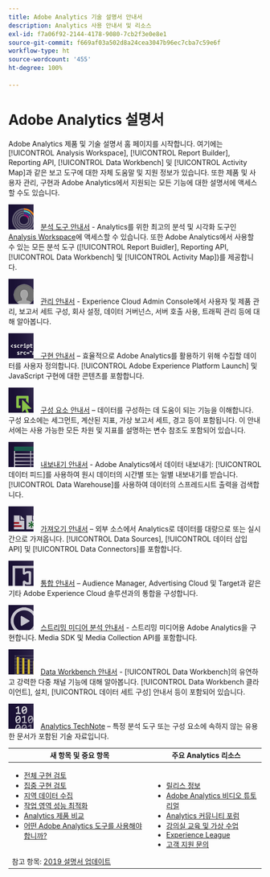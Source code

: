```yaml
---
title: Adobe Analytics 기술 설명서 안내서
description: Analytics 사용 안내서 및 리소스
exl-id: f7a06f92-2144-4178-9080-7cb2f3e0e8e1
source-git-commit: f669af03a502d8a24cea3047b96ec7cba7c59e6f
workflow-type: ht
source-wordcount: '455'
ht-degree: 100%

---
```


# Adobe Analytics 설명서

Adobe Analytics 제품 및 기술 설명서 홈 페이지를 시작합니다. 여기에는 [!UICONTROL Analysis Workspace], [!UICONTROL Report Builder], Reporting API, [!UICONTROL Data Workbench] 및 [!UICONTROL Activity Map]과 같은 보고 도구에 대한 자체 도움말 및 지원 정보가 있습니다. 또한 제품 및 사용자 관리, 구현과 Adobe Analytics에서 지원되는 모든 기능에 대한 설명서에 액세스할 수도 있습니다.

[![도구](assets/analyze_50px.png)](/help/analyze/home.md) [분석 도구 안내서](/help/analyze/home.md) - Analytics를 위한 최고의 분석 및 시각화 도구인 [Analysis Workspace](/help/analyze/analysis-workspace/home.md)에 액세스할 수 있습니다. 또한 Adobe Analytics에서 사용할 수 있는 모든 분석 도구 ([!UICONTROL Report Buidler], Reporting API, [!UICONTROL Data Workbench] 및 [!UICONTROL Activity Map])를 제공합니다.

[![관리](assets/admin_50px.png)](/help/admin/home.md) [관리 안내서](/help/admin/home.md) - Experience Cloud Admin Console에서 사용자 및 제품 관리, 보고서 세트 구성, 회사 설정, 데이터 거버넌스, 서버 호출 사용, 트래픽 관리 등에 대해 알아봅니다.

[![구현](assets/implement_50px.png)](/help/implement/home.md)[ 구현 안내서](/help/implement/home.md) – 효율적으로 Adobe Analytics를 활용하기 위해 수집할 데이터를 사용자 정의합니다. [!UICONTROL Adobe Experience Platform Launch] 및 JavaScript 구현에 대한 콘텐츠를 포함합니다.

[![구성 요소](assets/components_50px.png)](/help/components/home.md) [구성 요소 안내서](/help/components/home.md) – 데이터를 구성하는 데 도움이 되는 기능을 이해합니다. 구성 요소에는 세그먼트, 계산된 지표, 가상 보고서 세트, 경고 등이 포함됩니다. 이 안내서에는 사용 가능한 모든 차원 및 지표를 설명하는 변수 참조도 포함되어 있습니다.

[![내보내기](assets/export_50px.png)](/help/export/home.md) [내보내기 안내서](/help/export/home.md) - Adobe Analytics에서 데이터 내보내기: [!UICONTROL 데이터 피드]를 사용하여 원시 데이터의 시간별 또는 일별 내보내기를 받습니다. [!UICONTROL Data Warehouse]를 사용하여 데이터의 스프레드시트 출력을 검색합니다.

[![가져오기](assets/import_50px.png)](/help/import/home.md) [가져오기 안내서](/help/import/home.md) – 외부 소스에서 Analytics로 데이터를 대량으로 또는 실시간으로 가져옵니다. [!UICONTROL Data Sources], [!UICONTROL 데이터 삽입 API] 및 [!UICONTROL Data Connectors]를 포함합니다.

[![통합](assets/integrate_50px.png)](/help/integrate/home.md) [통합 안내서](/help/integrate/home.md) – Audience Manager, Advertising Cloud 및 Target과 같은 기타 Adobe Experience Cloud 솔루션과의 통합을 구성합니다.

[![스트리밍 미디어 분석](assets/media_50px.png)](https://experienceleague.adobe.com/docs/media-analytics/using/media-overview.html?lang=ko-KR) [스트리밍 미디어 분석 안내서](https://experienceleague.adobe.com/docs/media-analytics/using/media-overview.html?lang=ko-KR) - 스트리밍 미디어용 Adobe Analytics을 구현합니다. Media SDK 및 Media Collection API를 포함합니다.

[![DWB](assets/workbench_50px.png)](https://experienceleague.adobe.com/docs/data-workbench/using/home.html?lang=ko-KR) [Data Workbench 안내서](https://experienceleague.adobe.com/docs/data-workbench/using/home.html?lang=ko-KR) - [!UICONTROL Data Workbench]의 유연하고 강력한 다중 채널 기능에 대해 알아봅니다. [!UICONTROL Data Workbench 클라이언트], 설치, [!UICONTROL 데이터 세트 구성] 안내서 등이 포함되어 있습니다.

[![TechNote](assets/technotes_50px.png)](/help/technotes/home.md) [Analytics TechNote](/help/technotes/home.md) – 특정 분석 도구 또는 구성 요소에 속하지 않는 유용한 문서가 포함된 기술 자료입니다.

| 새 항목 및 중요 항목 | 주요 Analytics 리소스 |
| --- | --- |
| <ul><li>[전체 구현 검토](https://experienceleague.adobe.com/docs/analytics/implementation/review/full-review.html?lang=ko-KR)</li><li>[집중 구현 검토](https://experienceleague.adobe.com/docs/analytics/implementation/review/focused-review.html?lang=ko-KR)</li><li>[지역 데이터 수집](/help/technotes/rdc/regional-data-collection.md)</li><li>[작업 영역 성능 최적화](/help/analyze/analysis-workspace/workspace-faq/optimizing-performance.md)</li><li>[Analytics 제품 비교](/help/admin/c-analytics-product-comparison/analytics-product-comparison.md)</li><li>[어떤 Adobe Analytics 도구를 사용해야 합니까?](/help/admin/c-analytics-product-comparison/which-analytics-tool.md)</li></ul><br> 참고 항목: [2019 설명서 업데이트](doc-updates.md) | <ul><li> [릴리스 정보](https://experienceleague.adobe.com/docs/release-notes/experience-cloud/current.html?lang=ko-KR)</li><li> [Adobe Analytics 비디오 튜토리얼](https://experienceleague.adobe.com/docs/analytics-learn/tutorials/overview.html?lang=ko-KR)</li><li>[Analytics 커뮤니티 포럼](https://forums.adobe.com/community/experience-cloud/analytics-cloud/analytics)</li><li>[강의실 교육 및 가상 수업](https://training.adobe.com/training/courses.html#solution=adobeAnalytics)</li><li>[Experience League](https://landing.adobe.com/experience-league/)</li><li>[고객 지원 문의](https://helpx.adobe.com/kr/support/analytics.html)</li></ul> |

<!-- Keep around for now

## Analytics reporting capabilities

Here is a comprehensive list of and links to all the reporting capabilities in Adobe Analytics.

* [Analysis Workspace](/help/analyze/analysis-workspace/home.md)
* [Report Builder](/help/analyze/report-builder/home.md)
* [Data Warehouse](/help/export/data-warehouse/data-warehouse.md)
* [Mobile Services UI](https://experienceleague.adobe.com/docs/mobile-services/using/home.html)
* [Data Workbench](https://experienceleague.adobe.com/docs/data-workbench/using/home.html)
* [Reports & Analytics](/help/analyze/reports-analytics/getting-started.md)

### Analytics feature list

*   [Activity Map](/help/analyze/activity-map/activity-map.md)
*   [Anomaly Detection](/help/analyze/analysis-workspace/virtual-analyst/c-anomaly-detection/statistics-anomaly-detection.md)
*   [Bot filtering](/help/admin/admin/bot-removal/bot-rules.md)
*   [Calculated Metrics](/help/components/c-calcmetrics/cm-overview.md)
*   [Classifications](/help/components/classifications/c-classifications.md)
*   [Cohort Analysis](/help/analyze/analysis-workspace/visualizations/cohort-table/cohort-analysis.md)
*   [Contribution Analysis](/help/analyze/analysis-workspace/virtual-analyst/c-anomaly-detection/anomaly-detection.md)
*   [Data Connectors](https://www.adobeexchange.com/experiencecloud.html)
*   [Data Feeds](/help/export/analytics-data-feed/data-feed-overview.md)   
*   [Data Sources](/help/import/c-data-sources/datasrc-home.md)  
*   [Fallout](/help/analyze/analysis-workspace/visualizations/fallout/fallout-flow.md)
*   [Flow](/help/analyze/analysis-workspace/visualizations/c-flow/flow.md)
*   [Intelligent Alerts](/help/components/c-alerts/intellligent-alerts.md)
*   [Mobile App SDK](https://experienceleague.adobe.com/docs/mobile-services/using/home.html)  
*   [Real-time reporting](/help/components/c-real-time-reporting/realtime.md)
*   [Segmentation](/help/components/segmentation/seg-home.md)
*   [Segment Comparison](/help/analyze/analysis-workspace/c-panels/c-segment-comparison/segment-comparison.md)
*   [Video Tracking](https://experienceleague.adobe.com/docs/media-analytics/using/media-overview.html)
*   [Virtual Report Suites](/help/components/vrs/vrs-about.md)

## Contact options

Support delegates can get assisted support via:

**In-Product:**

1.  [Sign in to Adobe Analytics.](https://sc.omniture.com/login/)
2.  Navigate to **Help** > **Customer Care**.

**Phone:** 1-800-497-0335 (US & Canada).

Get [phone numbers for other regions](https://helpx.adobe.com/contact/dma-external/DMACustomeCareRegionalPhoneNumbers.html).

**Email:**

1.  Include [case details](https://helpx.adobe.com/experience-cloud/enterprise-email-support-guidelines.html) to open a ticket via email. 
1.  Send your case to [customercare@adobe.com](mailto:customercare@adobe.com).

Not sure if you're a **support delegate**? Find out if this [user type applies to you](https://helpx.adobe.com/experience-cloud/supported-users.html) and learn about our [enterprise support terms](https://helpx.adobe.com/support/programs/enterprise-support-terms.html).
 -->
